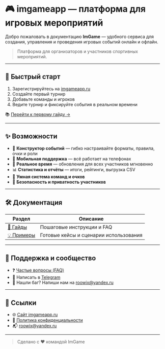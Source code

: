 # 🎮 imgameapp — платформа для игровых мероприятий

Добро пожаловать в документацию **ImGame** — удобного сервиса для создания, управления и проведения игровых событий онлайн и офлайн.

> Платформа для организаторов и участников спортивных мероприятий.

---

## 🚀 Быстрый старт

1. Зарегистрируйтесь на [imgameapp.ru](https://admin.imgameapp.ru/sign-in)
2. Создайте первый турнир
3. Добавьте команды и игроков
4. Ведите турнир и фиксируйте события в реальном времени

📚 [Перейти к первому гайду →](guide/intro.md)

---

## ✨ Возможности

- 🧩 **Конструктор событий** — гибко настраивайте форматы, правила, очки и роли
- 📱 **Мобильная поддержка** — всё работает на телефонах
- 🎯 **Реальное время** — обновления для всех участников мгновенно
- 📊 **Статистика и отчёты** — итоги, рейтинги, выгрузка CSV
- 🧠 **Умная система команд и очков**
- 🔐 **Безопасность и приватность участников**

---

## 🛠️ Документация

| Раздел         | Описание                                |
|----------------|------------------------------------------|
| [📖 Гайды](guide/intro.md)         | Пошаговые инструкции и FAQ            |
| [💡 Примеры](guide/examples.md)    | Готовые кейсы и сценарии использования |

---

## 💬 Поддержка и сообщество

- ❓ [Частые вопросы (FAQ)](guide/faq.md)
- 💬 Написать в [Telegram](https://t.me/imgameapp)
- 🐛 Нашли баг? Напиши нам на roowix@yandex.ru

---

## 🔗 Ссылки

- 🌐 [Сайт imgameapp.ru](https://imgameapp.ru)
- 🧾 [Политика конфиденциальности](https://imgameapp.ru/privacy)
- 📬 roowix@yandex.ru

---

> Сделано с ❤️ командой ImGame
